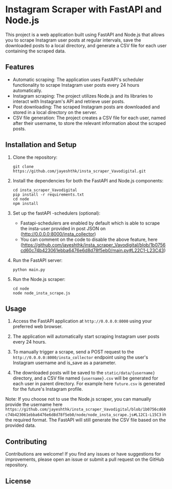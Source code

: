 # Instagram Scraper with FastAPI and Node.js

This project is a web application built using FastAPI and Node.js that allows you to scrape Instagram user posts at regular intervals, save the downloaded posts to a local directory, and generate a CSV file for each user containing the scraped data.

## Features

- Automatic scraping: The application uses FastAPI's scheduler functionality to scrape Instagram user posts every 24 hours automatically.
- Instagram scraping: The project utilizes Node.js and its libraries to interact with Instagram's API and retrieve user posts.
- Post downloading: The scraped Instagram posts are downloaded and stored in a local directory on the server.
- CSV file generation: The project creates a CSV file for each user, named after their username, to store the relevant information about the scraped posts.

## Installation and Setup

1. Clone the repository:

   ```
   git clone https://github.com/jayeshthk/insta_scraper_Vavodigital.git
   ```

2. Install the dependencies for both the FastAPI and Node.js components:

   ```
   cd insta_scraper_Vavodigital
   pip install -r requirements.txt
   cd node
   npm install
   ```

3. Set up the  fastAPI -schedulers (optional):

   -  Fastapi-schedulers are enabled by default which is able to scrape the insta-user provided in post JSON on (http://0.0.0.0:8000/insta_collector)
   - You can comment on the code to disable the above feature, here (https://github.com/jayeshthk/insta_scraper_Vavodigital/blob/1b0756cd60c74b423061ebba6476e6d8d78f5eb0/main.py#L22C1-L23C43)
4. Run the FastAPI server:

   ```
   python main.py
   ```

5. Run the Node.js scraper:

   ```
   cd node
   node node_insta_scrape.js
   ```

## Usage

1. Access the FastAPI application at `http://0.0.0.0:8000` using your preferred web browser.

2. The application will automatically start scraping Instagram user posts every 24 hours.

3. To manually trigger a scrape, send a POST request to the `http://0.0.0.0:8000/insta_collector` endpoint using the user's Instagram username  and is_save as a parameter.

4. The downloaded posts will be saved to the `static/data/{username}` directory, and a CSV file named `{username}.csv` will be generated for each user in parent directory. For example here `future.csv` is generated for the future's Instagram profile.

Note: If you choose not to use the Node.js scraper, you can manually provide the username here `https://github.com/jayeshthk/insta_scraper_Vavodigital/blob/1b0756cd60c74b423061ebba6476e6d8d78f5eb0/node/node_insta_scrape.js#L12C1-L15C3` in the required format. The FastAPI  will still generate the CSV file based on the provided data.

## Contributing

Contributions are welcome! If you find any issues or have suggestions for improvements, please open an issue or submit a pull request on the GitHub repository.

## License

